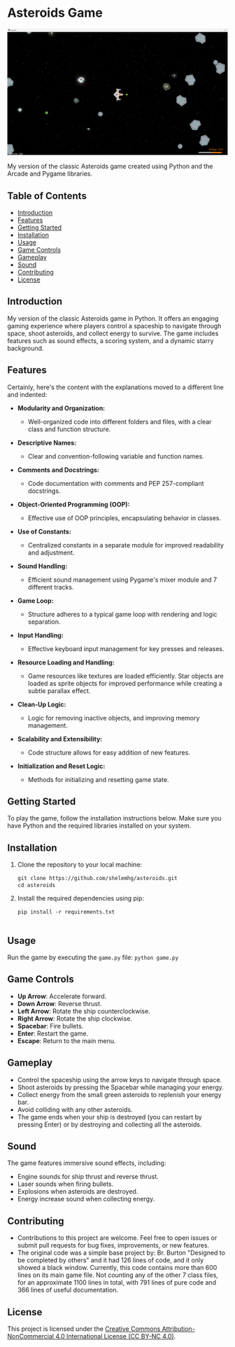 # Asteroids Game

![Game Screenshot](asteroids_screenshot.png)

My version of the classic Asteroids game created using Python and the Arcade and Pygame libraries.

## Table of Contents
- [Introduction](#introduction)
- [Features](#features)
- [Getting Started](#getting-started)
- [Installation](#installation)
- [Usage](#usage)
- [Game Controls](#game-controls)
- [Gameplay](#gameplay)
- [Sound](#sound)
- [Contributing](#contributing)
- [License](#license)


## Introduction
My version of the classic Asteroids game in Python. It offers an engaging gaming experience where players control a spaceship to navigate through space, shoot asteroids, and collect energy to survive. The game includes features such as sound effects, a scoring system, and a dynamic starry background.


## Features
Certainly, here's the content with the explanations moved to a different line and indented:

- **Modularity and Organization:**
  - Well-organized code into different folders and files, with a clear class and function structure.

- **Descriptive Names:**
  - Clear and convention-following variable and function names.

- **Comments and Docstrings:**
  - Code documentation with comments and PEP 257-compliant docstrings.

- **Object-Oriented Programming (OOP):**
  - Effective use of OOP principles, encapsulating behavior in classes.

- **Use of Constants:**
  - Centralized constants in a separate module for improved readability and adjustment.

- **Sound Handling:**
  - Efficient sound management using Pygame's mixer module and 7 different tracks.

- **Game Loop:**
  - Structure adheres to a typical game loop with rendering and logic separation.

- **Input Handling:**
  - Effective keyboard input management for key presses and releases.

- **Resource Loading and Handling:**
  - Game resources like textures are loaded efficiently. Star objects are loaded as sprite objects for improved performance while creating a subtle parallax effect.

- **Clean-Up Logic:**
  - Logic for removing inactive objects, and improving memory management.

- **Scalability and Extensibility:**
  - Code structure allows for easy addition of new features.

- **Initialization and Reset Logic:**
  - Methods for initializing and resetting game state.


## Getting Started
To play the game, follow the installation instructions below. Make sure you have Python and the required libraries installed on your system.


## Installation
1. Clone the repository to your local machine:

   ```shell
   git clone https://github.com/shelemhg/asteroids.git
   cd asteroids
2. Install the required dependencies using pip:
   ```shell
   pip install -r requirements.txt

   
## Usage
Run the game by executing the `game.py` file:
  `python game.py`


## Game Controls
- **Up Arrow**: Accelerate forward.
- **Down Arrow**: Reverse thrust.
- **Left Arrow**: Rotate the ship counterclockwise.
- **Right Arrow**: Rotate the ship clockwise.
- **Spacebar**: Fire bullets.
- **Enter**: Restart the game.
- **Escape**: Return to the main menu.


## Gameplay
- Control the spaceship using the arrow keys to navigate through space.
- Shoot asteroids by pressing the Spacebar while managing your energy.
- Collect energy from the small green asteroids to replenish your energy bar.
- Avoid colliding with any other asteroids.
- The game ends when your ship is destroyed (you can restart by pressing Enter) or by destroying and collecting all the asteroids.


## Sound
The game features immersive sound effects, including:
- Engine sounds for ship thrust and reverse thrust.
- Laser sounds when firing bullets.
- Explosions when asteroids are destroyed.
- Energy increase sound when collecting energy.


## Contributing
- Contributions to this project are welcome. Feel free to open issues or submit pull requests for bug fixes, improvements, or new features.
- The original code was a simple base project by: Br. Burton "Designed to be completed by others" and it had 126 lines of code, and it only showed a black window.
Currently, this code contains more than 600 lines on its main game file. Not counting any of the other 7 class files, for an approximate 1100 lines in total, with 791 lines of pure code and 366 lines of useful documentation.


## License
This project is licensed under the [Creative Commons Attribution-NonCommercial 4.0 International License (CC BY-NC 4.0)](https://creativecommons.org/licenses/by-nc/4.0/).
